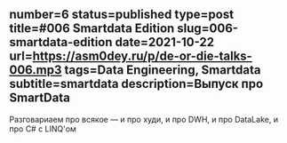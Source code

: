 number=6
status=published
type=post
title=#006 Smartdata Edition
slug=006-smartdata-edition
date=2021-10-22
url=https://asm0dey.ru/p/de-or-die-talks-006.mp3
tags=Data Engineering, Smartdata
subtitle=smartdata
description=Выпуск про SmartData
---

Разговариаем про всякое — и про худи, и про DWH, и про DataLake, и про C# с LINQ'ом

